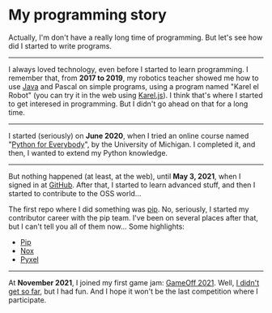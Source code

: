 # My programming story

Actually, I'm don't have a really long time of programming. But let's see how did I started to write programs.

***

I always loved technology, even before I started to learn programming. I remember that, from **2017 to 2019**, my robotics teacher
showed me how to use [Java](http://www.java.com) and Pascal on simple programs,
using a program named "Karel el Robot" (you can try it in the web using [Karel.js](https://omegaup.com/karel.js/)\).
I think that's where I started to get interesed in programming. But I didn't go ahead on that for a long time.

***

I started (seriously) on **June 2020**, when I tried an online course named "[Python for Everybody](https://www.coursera.org/learn/python/home/welcome)",
by the University of Michigan. I completed it, and then, I wanted to extend my Python knowledge.

***

But nothing happened (at least, at the web), until **May 3, 2021**, when I signed
in at [GitHub](https://github.com). After that, I started to learn advanced stuff,
and then I started to contribute to the OSS world...

The first repo where I did something was [pip](https://github.com/pypa/pip). No,
seriously, I started my contributor career with the pip team. I've been on several
places after that, but I can't tell you all of them now... Some highlights:

- [Pip](https://pip.pypa.io)
- [Nox](https://nox.thea.codes)
- [Pyxel](https://github.com/kitao/pyxel)

***

At **November 2021**, I joined my first game jam: [GameOff 2021](https://itch.io/jam/game-off-2021).
Well, [I didn't get so far](diary/2022-01-03#gameoff-2021-the-end-has-come), but I had fun. And I hope it won't
be the last competition where I participate.
